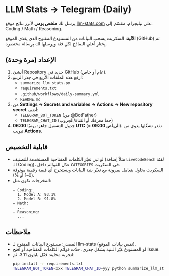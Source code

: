 # LLM Stats → Telegram (Daily)

يرسل لك **ملخص يومي** لأبرز نتائج موقع [llm-stats.com](https://llm-stats.com) على تيليجرام،
مقسّم إلى: Coding / Math / Reasoning.

**الآلية:** السكربت يسحب البيانات من المستودع المفتوح الذي يغذي الموقع (GitHub)
ثم يختار أعلى النماذج لكل فئة ويرسلها لك برسالة مختصرة.

## الإعداد (مرة وحدة)

1) أنشئ Repository جديد في GitHub (عام أو خاص).
2) ارفع هذه الملفات الأربع في جذر الريبو:
   - `summarize_llm_stats.py`
   - `requirements.txt`
   - `.github/workflows/daily-summary.yml`
   - `README.md`
3) من **Settings → Secrets and variables → Actions → New repository secret** أضف:
   - `TELEGRAM_BOT_TOKEN` (من @BotFather)
   - `TELEGRAM_CHAT_ID` (حط معرفك أو القناة/الجروب)
4) جدول التشغيل جاهز: يوميًا **06:00 UTC** (= **09:00 الرياض**). تقدر تشغّلها يدوي من تبويب **Actions**.

## قابلية التخصيص
- لو تبي تغيّر الكلمات المفتاحية المستخدمة للتصنيف (مثلاً إضافة `LiveCodeBench` لفئة الـ Coding)، عدّل القوائم داخل `CATEGORIES` في السكربت.
- السكربت يحاول يتعامل بمرونة مع تغيّر بنية البيانات ويستخرج أي قيمة رقمية موثوقة (0–1 أو %).
- المخرجات تكون مثل:
  ```
  — Coding:
    1. Model A: 93.1%
    2. Model B: 91.8%
  — Math:
    ...
  — Reasoning:
    ...
  ```

## ملاحظات
- المصدر: مستودع البيانات المفتوح لـ llm-stats (نفس بيانات الموقع).
- لو المستودع غيّر البنية بشكل جذري، حدّث قوائم الكلمات المفتاحية أو افتح Issue.
- لتجربة محلية: فعّل بايثون 3.11، ثم:
  ```bash
  pip install -r requirements.txt
  TELEGRAM_BOT_TOKEN=xxx TELEGRAM_CHAT_ID=yyy python summarize_llm_stats.py
  ```
